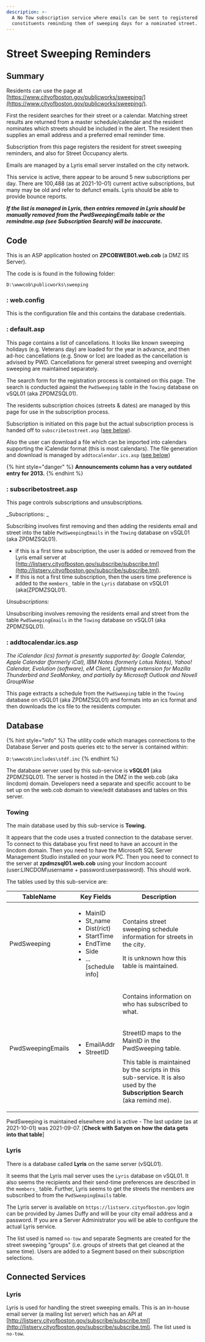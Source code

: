 ```yaml
---
description: >-
  A No Tow subscription service where emails can be sent to registered
  constituents reminding them of sweeping days for a nominated street.
---
```


# Street Sweeping Reminders

## Summary

Residents can use the page at [https://www.cityofboston.gov/publicworks/sweeping/](https://www.cityofboston.gov/publicworks/sweeping/).

First the resident searches for their street or a calendar.  Matching street results are returned from a master schedule/calendar and the resident nominates which streets should be included in the alert.  The resident then supplies an email address and a preferred email reminder time.

Subscription from this page registers the resident for street sweeping reminders, and also for Street Occupancy alerts.

Emails are managed by a Lyris email server installed on the city network.

This service is active, there appear to be around 5 new subscriptions per day.  There are 100,488 (as at 2021-10-01) current active subscriptions, but many may be old and refer to defunct emails.  Lyris should be able to provide bounce reports. &#x20;

_**If the list is managed in Lyris, then entries removed in Lyris should be manually removed from the PwdSweepingEmails table or the remindme.asp (see Subscription Search) will be inaccurate.**_

## Code

This is an ASP application hosted on **ZPCOBWEB01.web.cob** (a DMZ IIS Server).

The code is is found in the following folder:

```
D:\wwwcob\publicworks\sweeping
```

### : web.config

This is the configuration file and this contains the database credentials.

### : default.asp

This page contains a list of cancellations.  It looks like known sweeping holidays (e.g. Veterans day) are loaded for the year in advance, and then ad-hoc cancellations (e.g. Snow or Ice) are loaded as the cancellation is advised by PWD.  Cancellations for general street sweeping and overnight sweeping are maintained separately.

The search form for the registration process is contained on this page.  The search is conducted against the `PwdSweeping` table in the `Towing` database on vSQL01 (aka ZPDMZSQL01).

The residents subscription choices (streets & dates) are managed by this page for use in the subscription process.

Subscription is initiated on this page but the actual subscription process is handed off to `subscribetostreet.asp` ([see below](street-sweeping-reminders.md#subscribetostreet-asp)).

Also the user can download a file which can be imported into calendars supporting the iCalendar format (this is most calendars). The file generation and download is managed by `addtocalendar.ics.asp` ([see below](street-sweeping-reminders.md#addtocalendar-ics-asp))

{% hint style="danger" %}
**Announcements column has a very outdated entry for 2013.**
{% endhint %}

### : subscribetostreet.asp

This page controls subscriptions and unsubscriptions.

_Subscriptions: _

Subscribing involves first removing and then adding the residents email and street into the table `PwdSweepingEmails` in the `Towing` database on vSQL01 (aka ZPDMZSQL01).

* if this is a first time subscription, the user is added or removed from the Lyris email server at [http://listserv.cityofboston.gov/subscribe/subscribe.tml](http://listserv.cityofboston.gov/subscribe/subscribe.tml).
* If this is not a first time subscription, then the users time preference is added to the `members_` table in the `Lyris` database on vSQL01 (aka(ZPDMZSQL01).

_Unsubscriptions:_

Unsubscribing involves removing the residents email and street from the table `PwdSweepingEmails` in the `Towing` database on vSQL01 (aka ZPDMZSQL01).

### : addtocalendar.ics.asp

_The iCalendar (ics) format is presently supported by: Google Calendar, Apple Calendar (formerly iCal), IBM Notes (formerly Lotus Notes), Yahoo! Calendar, Evolution (software), eM Client, Lightning extension for Mozilla Thunderbird and SeaMonkey, and partially by Microsoft Outlook and Novell GroupWise_

This page extracts a schedule from the `PwdSweeping` table in the `Towing` database on vSQL01 (aka ZPDMZSQL01) and formats into an ics format and then downloads the ics file to the residents computer.

## Database

{% hint style="info" %}
The utility code which manages connections to the Database Server and posts queries etc to the server is contained within:

`D:\wwwcob\includes\stdf.inc`
{% endhint %}

The database server used by this sub-service is **vSQL01** (aka ZPDMZSQL01).  The server is hosted in the DMZ in the web.cob (aka lincdom) domain.  Developers need a separate and specific account to be set up on the web.cob domain to view/edit databases and tables on this server.

### Towing

The main database used by this sub-service is **Towing.**

It appears that the code uses a trusted connection to the database server. To connect to this database you first need to have an account in the lincdom domain.  Then you need to have the Microsoft SQL Server Management Studio installed on your work PC. Then you need to connect to the server at **zpdmzsql01.web.cob** using your lincdom account (user:LINCDOM\username + password:userpassword).  This should work.

The tables used by this sub-service are:

| TableName         | Key Fields                                                                                                                                | Description                                                                                                                                                                                                                                                                     |
| ----------------- | ----------------------------------------------------------------------------------------------------------------------------------------- | ------------------------------------------------------------------------------------------------------------------------------------------------------------------------------------------------------------------------------------------------------------------------------- |
| PwdSweeping       | <ul><li>MainID</li><li>St_name</li><li>Dist(rict)</li><li>StartTime</li><li>EndTime</li><li>Side</li><li>...<br>[schedule info]</li></ul> | <p>Contains street sweeping schedule information for streets in the city.</p><p></p><p>It is unknown how this table is maintained.</p>                                                                                                                                          |
| PwdSweepingEmails | <ul><li>EmailAddr</li><li>StreetID</li></ul>                                                                                              | <p>Contains information on who has subscribed to what.</p><p><br>StreetID maps to the MainID in the PwdSweeping table.<br></p><p>This table is maintained by the scripts in this sub-service.  It is also used by the <strong>Subscription Search </strong>(aka remind me).</p> |

PwdSweeping is maintained elsewhere and is active - The last update (as at 2021-10-01) was 2021-09-07.  \[**Check with Satyen on how the data gets into that table**]

### Lyris

There is a database called **Lyris** on the same server (vSQL01). &#x20;

It seems that the Lyris mail server uses the `Lyris` database on vSQL01. It also seems the recipients and their send-time preferences are described in the `members_` table.  Further, Lyris seems to get the streets the members are subscribed to from the `PwdSweepingEmails` table. &#x20;

The Lyris server is available on `https://listserv.cityofboston.gov` login  can be provided by James Duffy and will be your city email address and a password.  If you are a Server Administrator you will be able to configure the actual Lyris service.

The list used is named `no-tow` and separate Segments are created for the street sweeping "groups" (i.e. groups of streets that get cleaned at the same time).  Users are added to a Segment based on their subscription selections.

## Connected Services

### Lyris

Lyris is used for handling the street sweeping emails. This is an in-house email server (a mailing list server) which has an API at [http://listserv.cityofboston.gov/subscribe/subscribe.tml](http://listserv.cityofboston.gov/subscribe/subscribe.tml).  The list used is `no-tow`.

